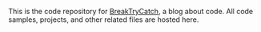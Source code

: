 This is the code repository for [BreakTryCatch](http://breaktrycatch.com), a blog about code. All code samples, projects, and other related files are hosted here.